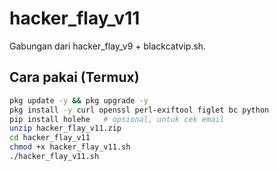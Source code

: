 # hacker_flay_v11

Gabungan dari hacker_flay_v9 + blackcatvip.sh.

## Cara pakai (Termux)
```bash
pkg update -y && pkg upgrade -y
pkg install -y curl openssl perl-exiftool figlet bc python
pip install holehe   # opsional, untuk cek email
unzip hacker_flay_v11.zip
cd hacker_flay_v11
chmod +x hacker_flay_v11.sh
./hacker_flay_v11.sh
```
